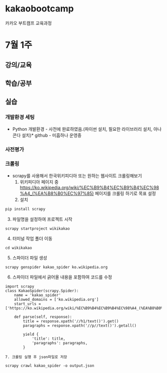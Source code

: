# kakaobootcamp
카카오 부트캠프 교육과정 
# 7월 1주
## 강의/교육

## 학습/공부

## 실습
### 개발환경 세팅
* Python 개발환경 - 사전에 완료하였음.(파이썬 설치, 필요한 라이브러리 설치, 아나콘다 설치)* github - 미흡하나 운영중
### 사전평가
### 크롤링
* scrapy를 사용해서 한국위키피디아 또는 원하는 웹사이트 크롤링해보기
  1. 위키피디아 페이지 중 https://ko.wikipedia.org/wiki/%EC%B9%B4%EC%B9%B4%EC%98%A4_(%EA%B8%B0%EC%97%85) 페이지를 크롤링 하기로 목표 설정
  2. 설치 
```bash
pip install scrapy
```
  3. 파일명을 설정하여 프로젝트 시작
```     
scrapy startproject wikikakao 
```
  4. 터미널 작업 폴더 이동 
```
cd wikikakao
```
  5. 스파이더 파일 생성 
```
scrapy genspider kakao_spider ko.wikipedia.org
```
  6. 스파이더 파일에서 긁어올 내용을 포함하여 코드를 수정
```
import scrapy
class KakaoSpider(scrapy.Spider):
    name = 'kakao_spider'
    allowed_domains = ['ko.wikipedia.org']
    start_urls = ['https://ko.wikipedia.org/wiki/%EC%B9%B4%EC%B9%B4%EC%98%A4_(%EA%B8%B0%EC%97%85)']

    def parse(self, response):
        title = response.xpath('//h1/text()').get()
        paragraphs = response.xpath('//p//text()').getall()

        yield {
            'title': title,
            'paragraphs': paragraphs,
        }
```
    7. 크롤링 실행 후 json파일로 저장 
```
scrapy crawl kakao_spider -o output.json
```
